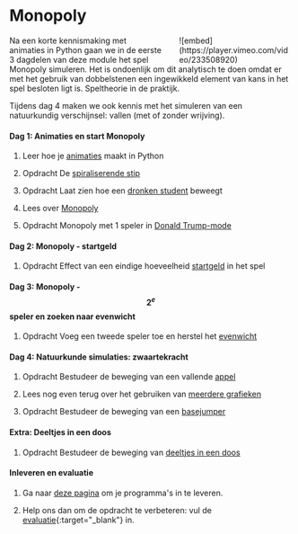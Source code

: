 # Monopoly

<div style="width: 40%; float:right; margin-left: 2em;">
![embed](https://player.vimeo.com/video/233508920)
</div>

Na een korte kennismaking met animaties in Python gaan we in de eerste 3 dagdelen van deze module het spel Monopoly simuleren. Het is ondoenlijk om dit analytisch te doen omdat er met het gebruik van dobbelstenen een ingewikkeld element van kans in het spel besloten ligt is. Speltheorie in de praktijk.

Tijdens dag 4 maken we ook kennis met het simuleren van een natuurkundig verschijnsel: vallen (met of zonder wrijving).

#### Dag 1: Animaties en start Monopoly

1. Leer hoe je [animaties](/technieken/animaties) maakt in Python

2. <span class="badge badge-primary">Opdracht</span> De [spiraliserende stip](/beweging/stip)

3. <span class="badge badge-primary">Opdracht</span> Laat zien hoe een [dronken student](/beweging/student) beweegt

4. Lees over [Monopoly](/monopoly/inleiding)

5. <span class="badge badge-primary">Opdracht</span> Monopoly met 1 speler in [Donald Trump-mode](/monopoly/vrij-rondlopen)


#### Dag 2: Monopoly - startgeld

1. <span class="badge badge-primary">Opdracht</span> Effect van een eindige hoeveelheid [startgeld](/monopoly/startgeld) in het spel


#### Dag 3: Monopoly - $$2^e$$ speler en zoeken naar evenwicht

1. <span class="badge badge-primary">Opdracht</span> Voeg een tweede speler toe en herstel het [evenwicht](/monopoly/twee-spelers)


#### Dag 4: Natuurkunde simulaties: zwaartekracht

1. <span class="badge badge-primary">Opdracht</span> Bestudeer de beweging van een vallende [appel](/beweging/appel)

2. Lees nog even terug over het gebruiken van [meerdere grafieken](/technieken/plot)

3. <span class="badge badge-primary">Opdracht</span> Bestudeer de beweging van een [basejumper](/beweging/basejump)


#### Extra: Deeltjes in een doos

1. <span class="badge badge-primary">Opdracht</span> Bestudeer de beweging van [deeltjes in een doos](/monopoly/extra)



#### Inleveren en evaluatie

1. Ga naar [deze pagina](/monopoly/inleveren) om je programma's in te leveren.

2. Help ons dan om de opdracht te verbeteren: vul de [evaluatie](https://goo.gl/forms/bMEPwmQeLxMZ13qE2){:target="_blank"} in.
